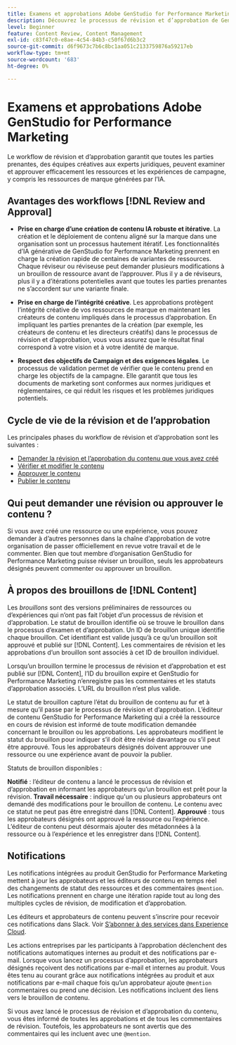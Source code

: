 ```yaml
---
title: Examens et approbations Adobe GenStudio for Performance Marketing
description: Découvrez le processus de révision et d’approbation de GenStudio for Performance Marketing.
level: Beginner
feature: Content Review, Content Management
exl-id: c83f47c0-e8ae-4c54-84b3-c50f67d6b3c2
source-git-commit: d6f9673c7b6c8bc1aa051c2133759876a59217eb
workflow-type: tm+mt
source-wordcount: '683'
ht-degree: 0%

---
```


# Examens et approbations Adobe GenStudio for Performance Marketing

Le workflow de révision et d’approbation garantit que toutes les parties prenantes, des équipes créatives aux experts juridiques, peuvent examiner et approuver efficacement les ressources et les expériences de campagne, y compris les ressources de marque générées par l’IA.

## Avantages des workflows [!DNL Review and Approval]

* **Prise en charge d’une création de contenu IA robuste et itérative**. La création et le déploiement de contenu aligné sur la marque dans une organisation sont un processus hautement itératif. Les fonctionnalités d’IA générative de GenStudio for Performance Marketing prennent en charge la création rapide de centaines de variantes de ressources. Chaque réviseur ou réviseuse peut demander plusieurs modifications à un brouillon de ressource avant de l’approuver. Plus il y a de réviseurs, plus il y a d’itérations potentielles avant que toutes les parties prenantes ne s’accordent sur une variante finale.

* **Prise en charge de l’intégrité créative**. Les approbations protègent l’intégrité créative de vos ressources de marque en maintenant les créateurs de contenu impliqués dans le processus d’approbation. En impliquant les parties prenantes de la création (par exemple, les créateurs de contenu et les directeurs créatifs) dans le processus de révision et d’approbation, vous vous assurez que le résultat final correspond à votre vision et à votre identité de marque.

* **Respect des objectifs de Campaign et des exigences légales**. Le processus de validation permet de vérifier que le contenu prend en charge les objectifs de la campagne. Elle garantit que tous les documents de marketing sont conformes aux normes juridiques et réglementaires, ce qui réduit les risques et les problèmes juridiques potentiels.

## Cycle de vie de la révision et de l’approbation

Les principales phases du workflow de révision et d’approbation sont les suivantes :

* [Demander la révision et l’approbation du contenu que vous avez créé](./request-review.md)
* [Vérifier et modifier le contenu](./review-and-edit.md)
* [Approuver le contenu](./approve-content.md)
* [Publier le contenu](./publish-content.md)

## Qui peut demander une révision ou approuver le contenu ?

Si vous avez créé une ressource ou une expérience, vous pouvez demander à d’autres personnes dans la chaîne d’approbation de votre organisation de passer officiellement en revue votre travail et de le commenter. Bien que tout membre d’organisation GenStudio for Performance Marketing puisse réviser un brouillon, seuls les approbateurs désignés peuvent commenter ou approuver un brouillon.

## À propos des brouillons de [!DNL Content]

Les _brouillons_ sont des versions préliminaires de ressources ou d’expériences qui n’ont pas fait l’objet d’un processus de révision et d’approbation. Le statut de brouillon identifie où se trouve le brouillon dans le processus d’examen et d’approbation. Un ID de brouillon unique identifie chaque brouillon. Cet identifiant est valide jusqu’à ce qu’un brouillon soit approuvé et publié sur [!DNL Content]. Les commentaires de révision et les approbations d’un brouillon sont associés à cet ID de brouillon individuel.

Lorsqu’un brouillon termine le processus de révision et d’approbation et est publié sur [!DNL Content], l’ID du brouillon expire et GenStudio for Performance Marketing n’enregistre pas les commentaires et les statuts d’approbation associés. L’URL du brouillon n’est plus valide.

Le statut de brouillon capture l’état du brouillon de contenu au fur et à mesure qu’il passe par le processus de révision et d’approbation. L’éditeur de contenu GenStudio for Performance Marketing qui a créé la ressource en cours de révision est informé de toute modification demandée concernant le brouillon ou les approbations. Les approbateurs modifient le statut du brouillon pour indiquer s’il doit être révisé davantage ou s’il peut être approuvé. Tous les approbateurs désignés doivent approuver une ressource ou une expérience avant de pouvoir la publier.

Statuts de brouillon disponibles :

**Notifié** : l’éditeur de contenu a lancé le processus de révision et d’approbation en informant les approbateurs qu’un brouillon est prêt pour la révision.
**Travail nécessaire** : indique qu&#39;un ou plusieurs approbateurs ont demandé des modifications pour le brouillon de contenu. Le contenu avec ce statut ne peut pas être enregistré dans [!DNL Content].
**Approuvé** : tous les approbateurs désignés ont approuvé la ressource ou l’expérience. L’éditeur de contenu peut désormais ajouter des métadonnées à la ressource ou à l’expérience et les enregistrer dans [!DNL Content].

## Notifications

Les notifications intégrées au produit GenStudio for Performance Marketing mettent à jour les approbateurs et les éditeurs de contenu en temps réel des changements de statut des ressources et des commentaires `@mention`. Les notifications prennent en charge une itération rapide tout au long des multiples cycles de révision, de modification et d’approbation.

Les éditeurs et approbateurs de contenu peuvent s’inscrire pour recevoir ces notifications dans Slack. Voir [S’abonner à des services dans Experience Cloud](https://experienceleague.adobe.com/fr/docs/core-services/interface/features/account-preferences#slack).

Les actions entreprises par les participants à l’approbation déclenchent des notifications automatiques internes au produit et des notifications par e-mail. Lorsque vous lancez un processus d’approbation, les approbateurs désignés reçoivent des notifications par e-mail et internes au produit. Vous êtes tenu au courant grâce aux notifications intégrées au produit et aux notifications par e-mail chaque fois qu’un approbateur ajoute `@mention` commentaires ou prend une décision. Les notifications incluent des liens vers le brouillon de contenu.

Si vous avez lancé le processus de révision et d’approbation du contenu, vous êtes informé de toutes les approbations et de tous les commentaires de révision. Toutefois, les approbateurs ne sont avertis que des commentaires qui les incluent avec une `@mention`.
